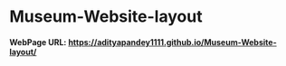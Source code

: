 # Museum-Website-layout

#### WebPage URL: https://adityapandey1111.github.io/Museum-Website-layout/

